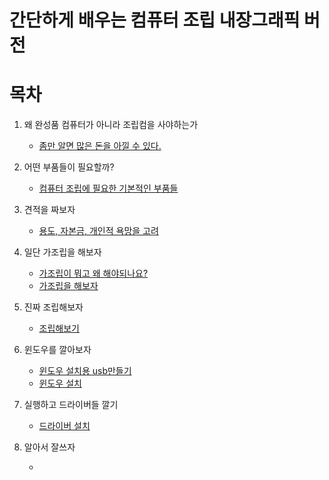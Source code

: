 간단하게 배우는 컴퓨터 조립 내장그래픽 버전
=======================
# 목차

1. 왜 완성품 컴퓨터가 아니라 조립컴을 사야하는가
   * [좀만 알면 많은 돈을 아낄 수 있다.](lecture/lecture1.md)

2. 어떤 부품들이 필요할까?
   * [컴퓨터 조립에 필요한 기본적인 부품들](lecture/lecture2.md)
   
3. 견적을 짜보자
   * [용도, 자본금, 개인적 욕망을 고려](lecture/lecture3.md)
   
4. 일단 가조립을 해보자 
   * [가조립이 뭐고 왜 해야되나요?](lecture/lecture4-1.md) 
   * [가조립을 해보자](lecture/lecture4-2.md) 
   
5. 진짜 조립해보자
   * [조립해보기](lecture/lecture5.md)  
   
6. 윈도우를 깔아보자
   * [윈도우 설치용 usb만들기](lecture/lecture6.md)  
   * [윈도우 설치](lecture/lecture6-1.md)  
  
7. 실행하고 드라이버들 깔기
   * [드라이버 설치](lecture/lecture7.md)
  
8. 알아서 잘쓰자 
   * [](lecture/lecture8.md)  
